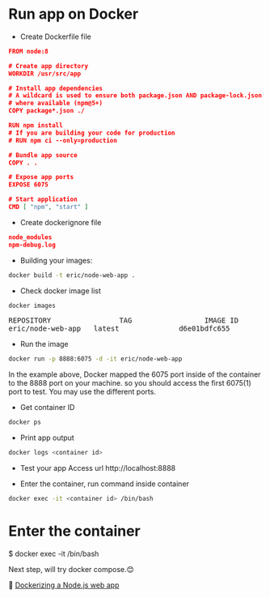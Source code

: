 # Run app on Docker

- Create Dockerfile file
```json
FROM node:8

# Create app directory
WORKDIR /usr/src/app

# Install app dependencies
# A wildcard is used to ensure both package.json AND package-lock.json are copied
# where available (npm@5+)
COPY package*.json ./

RUN npm install
# If you are building your code for production
# RUN npm ci --only=production

# Bundle app source
COPY . .

# Expose app ports
EXPOSE 6075

# Start application
CMD [ "npm", "start" ]
```

- Create dockerignore file
```json
node_modules
npm-debug.log
```

- Building your images:
```bash
docker build -t eric/node-web-app .
```

- Check docker image list
```bash
docker images
```

<pre>
REPOSITORY                TAG                 IMAGE ID            CREATED             SIZE
eric/node-web-app   latest              d6e01bdfc655        40 minutes ago      1.24GB
</pre>

- Run the image
```bash
docker run -p 8888:6075 -d -it eric/node-web-app
```
In the example above, Docker mapped the 6075 port inside of the container to the 8888 port on your machine. so you should access the first 6075(1) port to test. You may use the different ports.

- Get container ID
```bash
docker ps
```

- Print app output
```bash
docker logs <container id>
```

- Test your app
Access url http://localhost:8888

- Enter the container, run command inside container
```bash
docker exec -it <container id> /bin/bash
```


# Enter the container
$ docker exec -it <container id> /bin/bash

Next step, will try docker compose.😊

🔗 [Dockerizing a Node.js web app](https://nodejs.org/en/docs/guides/nodejs-docker-webapp/)


